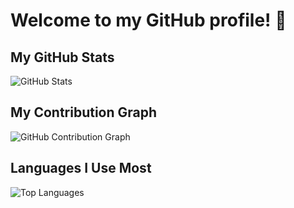 # Welcome to my GitHub profile! 👋

## My GitHub Stats

![GitHub Stats](https://github-readme-stats.vercel.app/api?username=Masa7452&show_icons=true&theme=radical)

## My Contribution Graph

![GitHub Contribution Graph](https://github-readme-activity-graph.vercel.app/graph?username=Masa7452&theme=github)

## Languages I Use Most

![Top Languages](https://github-readme-stats.vercel.app/api/top-langs/?username=Masa7452&layout=compact&theme=radical)
